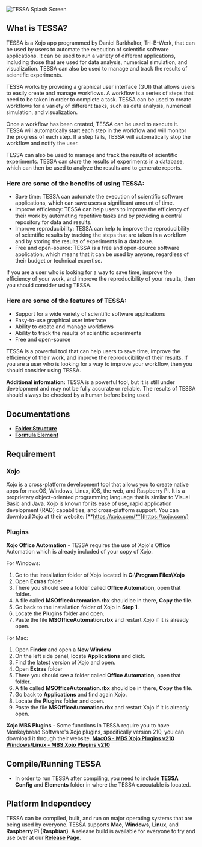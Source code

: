 ![TESSA Splash Screen](https://github.com/Erfinder-Philippines/TESSA/blob/master/Assets/splash.png)

## What is TESSA?
TESSA is a Xojo app programmed by Daniel Burkhalter, Tri-B-Werk, that can be used by users to automate the execution of scientific software applications. It can be used to run a variety of different applications, including those that are used for data analysis, numerical simulation, and visualization. TESSA can also be used to manage and track the results of scientific experiments.

TESSA works by providing a graphical user interface (GUI) that allows users to easily create and manage workflows. A workflow is a series of steps that need to be taken in order to complete a task. TESSA can be used to create workflows for a variety of different tasks, such as data analysis, numerical simulation, and visualization.

Once a workflow has been created, TESSA can be used to execute it. TESSA will automatically start each step in the workflow and will monitor the progress of each step. If a step fails, TESSA will automatically stop the workflow and notify the user.

TESSA can also be used to manage and track the results of scientific experiments. TESSA can store the results of experiments in a database, which can then be used to analyze the results and to generate reports.

### Here are some of the benefits of using TESSA:
-   Save time: TESSA can automate the execution of scientific software applications, which can save users a significant amount of time.
-   Improve efficiency: TESSA can help users to improve the efficiency of their work by automating repetitive tasks and by providing a central repository for data and results.
-   Improve reproducibility: TESSA can help to improve the reproducibility of scientific results by tracking the steps that are taken in a workflow and by storing the results of experiments in a database.
-   Free and open-source: TESSA is a free and open-source software application, which means that it can be used by anyone, regardless of their budget or technical expertise.

If you are a user who is looking for a way to save time, improve the efficiency of your work, and improve the reproducibility of your results, then you should consider using TESSA.

### Here are some of the features of TESSA:

-   Support for a wide variety of scientific software applications
-   Easy-to-use graphical user interface
-   Ability to create and manage workflows
-   Ability to track the results of scientific experiments
-   Free and open-source

TESSA is a powerful tool that can help users to save time, improve the efficiency of their work, and improve the reproducibility of their results. If you are a user who is looking for a way to improve your workflow, then you should consider using TESSA.

**Additional information:** TESSA is a powerful tool, but it is still under development and may not be fully accurate or reliable. The results of TESSA should always be checked by a human before being used. 

## Documentations
- [**Folder Structure**](https://github.com/Erfinder-Philippines/TESSA/blob/master/Doc/FolderStructure.pdf)
- [**Formula Element**](https://github.com/Erfinder-Philippines/TESSA/blob/master/Doc/FormulaElement-documentation.pdf)

## Requirement
### Xojo
Xojo is a cross-platform development tool that allows you to create native apps for macOS, Windows, Linux, iOS, the web, and Raspberry Pi. It is a proprietary object-oriented programming language that is similar to Visual Basic and Java. Xojo is known for its ease of use, rapid application development (RAD) capabilities, and cross-platform support. You can download Xojo at their website: [**https://xojo.com/**](https://xojo.com/)
### Plugins
**Xojo Office Automation** - TESSA requires the use of Xojo's Office Automation which is already included of your copy of Xojo.

For Windows:
1. Go to the installation folder of Xojo located in **C:\Program Files\Xojo**
2. Open **Extras** folder
3. There you should see a folder called **Office Automation**, open that folder.
4. A file called **MSOfficeAutomation.rbx** should be in there, **Copy** the file.
5. Go back to the installation folder of Xojo in **Step 1**.
6. Locate the **Plugins** folder and open.
7. Paste the file **MSOfficeAutomation.rbx** and restart Xojo if it is already open.

For Mac:
1. Open **Finder** and open a **New Window**
2. On the left side panel, locate **Applications** and click.
3. Find the latest version of Xojo and open.
4. Open **Extras** folder
3. There you should see a folder called **Office Automation**, open that folder.
4. A file called **MSOfficeAutomation.rbx** should be in there, **Copy** the file.
5. Go back to **Applications** and find again Xojo.
6. Locate the **Plugins** folder and open.
7. Paste the file **MSOfficeAutomation.rbx** and restart Xojo if it is already open.

 **Xojo MBS Plugins** - Some functions in TESSA require you to have Monkeybread Software's Xojo plugins, specifically version 210, you can download it through their website.
 [**MacOS - MBS Xojo Plugins v210**](https://www.monkeybreadsoftware.de/xojo/download/plugin/Archive/MBS-Xojo-Plugins21/MBS-Xojo-Plugins210.dmg)
 [**Windows/Linux - MBS Xojo Plugins v210**](https://www.monkeybreadsoftware.de/xojo/download/plugin/Archive/MBS-Xojo-Plugins21/MBS-Xojo-Plugins210.zip)

## Compile/Running TESSA
- In order to run TESSA after compiling, you need to include **TESSA Config** and **Elements** folder in where the TESSA executable is located.

## Platform Independecy
TESSA can be compiled, built, and run on major operating systems that are being used by everyone. TESSA supports **Mac**, **Windows**, **Linux**, and **Raspberry Pi (Raspbian)**. A release build is available for everyone to try and use over at our [**Release Page**](https://github.com/Erfinder-Philippines/TESSA/releases).
